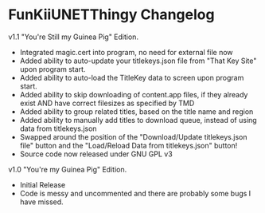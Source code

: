 # FunKiiUNETThingy Changelog  

v1.1 "You're Still my Guinea Pig" Edition.  
 - Integrated magic.cert into program, no need for external file now  
 - Added ability to auto-update your titlekeys.json file from "That Key Site" upon program start.  
 - Added ability to auto-load the TitleKey data to screen upon program start.  
 - Added ability to skip downloading of content.app files, if they already exist AND have correct filesizes as specified by TMD  
 - Added ability to group related titles, based on the title name and region  
 - Added ability to manually add titles to download queue, instead of using data from titlekeys.json  
 - Swapped around the position of the "Download/Update titlekeys.json file" button and the "Load/Reload Data from titlekeys.json" button!  
 - Source code now released under GNU GPL v3  
 
v1.0 "You're my Guinea Pig" Edition.  
 - Initial Release  
 - Code is messy and uncommented and there are probably some bugs I have missed.  